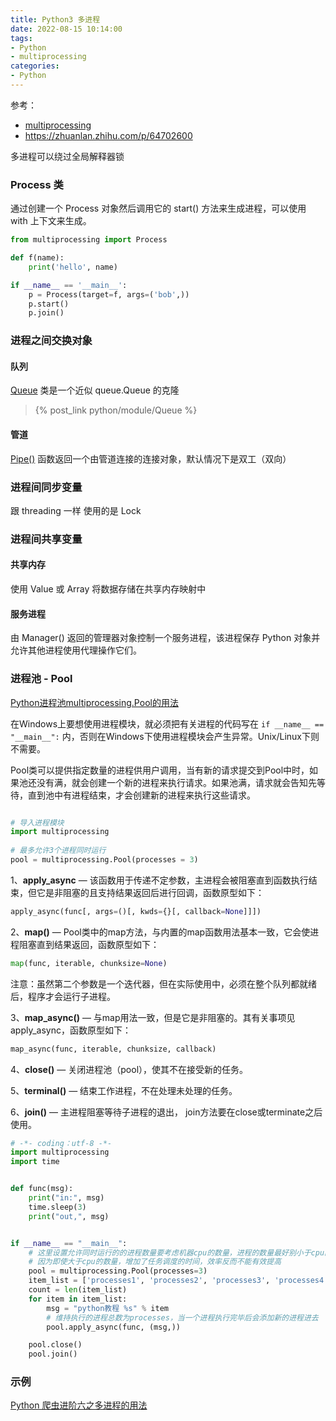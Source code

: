 ```yaml
---
title: Python3 多进程
date: 2022-08-15 10:14:00
tags:
- Python
- multiprocessing
categories:
- Python
---
```


参考：
- [multiprocessing](https://docs.python.org/zh-cn/3/library/multiprocessing.html)
- https://zhuanlan.zhihu.com/p/64702600

多进程可以绕过全局解释器锁


### Process 类

通过创建一个 Process 对象然后调用它的 start() 方法来生成进程，可以使用 with 上下文来生成。


```python
from multiprocessing import Process

def f(name):
    print('hello', name)

if __name__ == '__main__':
    p = Process(target=f, args=('bob',))
    p.start()
    p.join()
```

### 进程之间交换对象


#### 队列

[Queue](https://docs.python.org/zh-cn/3/library/multiprocessing.html#multiprocessing.Queue) 类是一个近似 queue.Queue 的克隆

> {% post_link python/module/Queue %}

#### 管道

[Pipe()](https://docs.python.org/zh-cn/3/library/multiprocessing.html#multiprocessing.Pipe) 函数返回一个由管道连接的连接对象，默认情况下是双工（双向）


### 进程间同步变量

跟 threading 一样 使用的是 Lock


### 进程间共享变量

#### 共享内存

使用 Value 或 Array 将数据存储在共享内存映射中

#### 服务进程

由 Manager() 返回的管理器对象控制一个服务进程，该进程保存 Python 对象并允许其他进程使用代理操作它们。


### 进程池 - Pool

[Python进程池multiprocessing.Pool的用法](https://www.cnblogs.com/ailiailan/p/11850710.html)

在Windows上要想使用进程模块，就必须把有关进程的代码写在 `if __name__ == "__main__":` 内，否则在Windows下使用进程模块会产生异常。Unix/Linux下则不需要。

Pool类可以提供指定数量的进程供用户调用，当有新的请求提交到Pool中时，如果池还没有满，就会创建一个新的进程来执行请求。如果池满，请求就会告知先等待，直到池中有进程结束，才会创建新的进程来执行这些请求。

```python

# 导入进程模块
import multiprocessing
 
# 最多允许3个进程同时运行
pool = multiprocessing.Pool(processes = 3)
```

1、**apply_async** — 该函数用于传递不定参数，主进程会被阻塞直到函数执行结束，但它是非阻塞的且支持结果返回后进行回调，函数原型如下：

```python
apply_async(func[, args=()[, kwds={}[, callback=None]]])
```

2、**map()** — Pool类中的map方法，与内置的map函数用法基本一致，它会使进程阻塞直到结果返回，函数原型如下：

```python
map(func, iterable, chunksize=None)
```
注意：虽然第二个参数是一个迭代器，但在实际使用中，必须在整个队列都就绪后，程序才会运行子进程。

3、**map_async()** — 与map用法一致，但是它是非阻塞的。其有关事项见apply_async，函数原型如下：

```python
map_async(func, iterable, chunksize, callback)
```

4、**close()** — 关闭进程池（pool），使其不在接受新的任务。

5、**terminal()** — 结束工作进程，不在处理未处理的任务。

6、**join()** — 主进程阻塞等待子进程的退出， join方法要在close或terminate之后使用。


```python
# -*- coding：utf-8 -*-
import multiprocessing
import time


def func(msg):
    print("in:", msg)
    time.sleep(3)
    print("out,", msg)


if __name__ == "__main__":
    # 这里设置允许同时运行的的进程数量要考虑机器cpu的数量，进程的数量最好别小于cpu的数量，
    # 因为即使大于cpu的数量，增加了任务调度的时间，效率反而不能有效提高
    pool = multiprocessing.Pool(processes=3)
    item_list = ['processes1', 'processes2', 'processes3', 'processes4', 'processes5', ]
    count = len(item_list)
    for item in item_list:
        msg = "python教程 %s" % item
        # 维持执行的进程总数为processes，当一个进程执行完毕后会添加新的进程进去
        pool.apply_async(func, (msg,))

    pool.close()
    pool.join()
```

### 示例


[Python 爬虫进阶六之多进程的用法](https://cuiqingcai.com/3335.html)